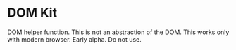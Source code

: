 

# DOM Kit

DOM helper function.
This is not an abstraction of the DOM.
This works only with modern browser.
Early alpha.
Do not use.

